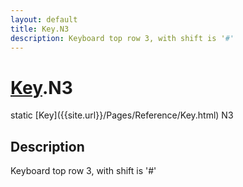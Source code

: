 ```yaml
---
layout: default
title: Key.N3
description: Keyboard top row 3, with shift is '#'
---
```

# [Key]({{site.url}}/Pages/Reference/Key.html).N3

<div class='signature' markdown='1'>
static [Key]({{site.url}}/Pages/Reference/Key.html) N3
</div>

## Description
Keyboard top row 3, with shift is '#'

